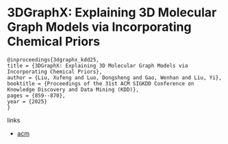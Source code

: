 # 3DGraphX: Explaining 3D Molecular Graph Models via Incorporating Chemical Priors

```
@inproceedings{3dgraphx_kdd25,
title = {3DGraphX: Explaining 3D Molecular Graph Models via Incorporating Chemical Priors},
author = {Liu, Xufeng and Luo, Dongsheng and Gao, Wenhan and Liu, Yi},
booktitle = {Proceedings of the 31st ACM SIGKDD Conference on Knowledge Discovery and Data Mining (KDD)},
pages = {859--870},
year = {2025}
}
```

links
- [acm](https://dl.acm.org/doi/10.1145/3690624.3709302)
